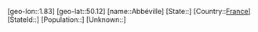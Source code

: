 ﻿---
location: [50.12,1.83]
type: City
tags:
- geo/City


SpocWebEntityId: 28647
isDeleted: false
confidential: public

---
[geo-lon::1.83]
[geo-lat::50.12]
[name::Abbéville]
[State::]
[Country::[France](geo/Continent/Europe/France.md)]
[StateId::]
[Population::]
[Unknown::]

